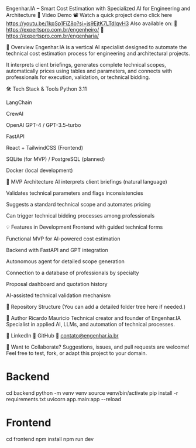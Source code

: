  Engenhar.IA – Smart Cost Estimation with Specialized AI for Engineering and Architecture
🎥 Video Demo
📽️ Watch a quick project demo click here https://youtu.be/1kpSp1FiZ8o?si=js9EjtK7LTdIqvH3
Also available on:
🔗 https://expertspro.com.br/engenheiro/
🔗 https://expertspro.com.br/engenharia/

🧠 Overview
Engenhar.IA is a vertical AI specialist designed to automate the technical cost estimation process for engineering and architectural projects.

It interprets client briefings, generates complete technical scopes, automatically prices using tables and parameters, and connects with professionals for execution, validation, or technical bidding.

🛠️ Tech Stack & Tools
Python 3.11

LangChain

CrewAI

OpenAI GPT-4 / GPT-3.5-turbo

FastAPI

React + TailwindCSS (Frontend)

SQLite (for MVP) / PostgreSQL (planned)

Docker (local development)

🧱 MVP Architecture
AI interprets client briefings (natural language)

Validates technical parameters and flags inconsistencies

Suggests a standard technical scope and automates pricing

Can trigger technical bidding processes among professionals

💡 Features in Development
 Frontend with guided technical forms

 Functional MVP for AI-powered cost estimation

 Backend with FastAPI and GPT integration

 Autonomous agent for detailed scope generation

 Connection to a database of professionals by specialty

 Proposal dashboard and quotation history

 AI-assisted technical validation mechanism

📂 Repository Structure
(You can add a detailed folder tree here if needed.)

👤 Author
Ricardo Mauricio
Technical creator and founder of Engenhar.IA
Specialist in applied AI, LLMs, and automation of technical processes.

🔗 LinkedIn
🔗 GitHub
📧 contato@engenhar.ia.br

🤝 Want to Collaborate?
Suggestions, issues, and pull requests are welcome!
Feel free to test, fork, or adapt this project to your domain.

# Backend
cd backend
python -m venv venv
source venv/bin/activate
pip install -r requirements.txt
uvicorn app.main:app --reload

# Frontend
cd frontend
npm install
npm run dev
